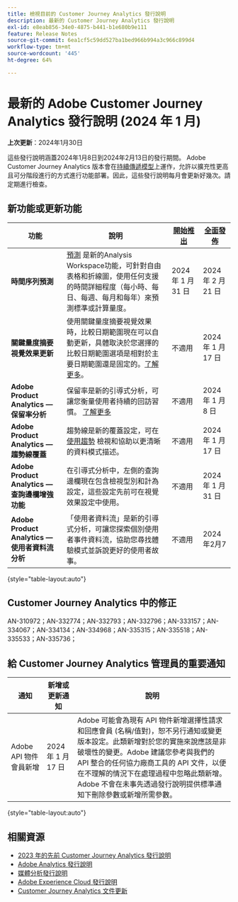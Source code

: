 ```yaml
---
title: 檢視目前的 Customer Journey Analytics 發行說明
description: 最新的 Customer Journey Analytics 發行說明
exl-id: e8eab856-34e0-4875-b441-b1e680b9e111
feature: Release Notes
source-git-commit: 6ea1cf5c59dd527ba1bed966b994a3c966c899d4
workflow-type: tm+mt
source-wordcount: '445'
ht-degree: 64%

---
```


# 最新的 Adobe Customer Journey Analytics 發行說明 (2024 年 1 月)

**上次更新**：2024年1月30日

這些發行說明涵蓋2024年1月8日到2024年2月13日的發行期間。 Adobe Customer Journey Analytics 版本會在[持續傳遞模型](releases.md)上運作，允許以擴充性更高且可分階段進行的方式進行功能部署。因此，這些發行說明每月會更新好幾次。請定期進行檢查。

## 新功能或更新功能

| 功能 | 說明 | [開始推出](releases.md) | [全面發佈](releases.md) |
| ----------- | ---------- | ------- | ---- |
| **時間序列預測** | [預測](../analysis-workspace/c-forecast/forecasting.md) 是新的Analysis Workspace功能，可針對自由表格和折線圖，使用任何支援的時間詳細程度（每小時、每日、每週、每月和每年）來預測標準或計算量度。 | 2024 年 1 月 31 日 | 2024 年 2 月 21 日 |
| **關鍵量度摘要視覺效果更新** | 使用關鍵量度摘要視覺效果時，比較日期範圍現在可以自動更新，具體取決於您選擇的比較日期範圍選項是相對於主要日期範圍還是固定的。[了解更多](/help/analysis-workspace/visualizations/key-metric.md)。 | 不適用 | 2024 年 1 月 17 日 |
| **Adobe Product Analytics — 保留率分析** | 保留率是新的引導式分析，可讓您衡量使用者持續的回訪習慣。 [了解更多](../guided-analysis/types/retention-rates.md) | 不適用 | 2024 年 1 月 8 日 |
| **Adobe Product Analytics — 趨勢線覆蓋** | 趨勢線是新的覆蓋設定，可在 [使用趨勢](/help/guided-analysis/types/usage.md) 檢視和協助以更清晰的資料模式描述。 | 不適用 | 2024 年 1 月 17 日 |
| **Adobe Product Analytics — 查詢邊欄增強功能** | 在引導式分析中，左側的查詢邊欄現在包含檢視型別和計為設定，這些設定先前可在視覺效果設定中使用。 | 不適用 | 2024 年 1 月 31 日 |
| **Adobe Product Analytics — 使用者資料流分析** | 「使用者資料流」是新的引導式分析，可讓您探索個別使用者事件資料流，協助您尋找體驗模式並訴說更好的使用者故事。 | 不適用 | 2024年2月7 |

{style="table-layout:auto"}

## Customer Journey Analytics 中的修正

AN-310972；AN-332774；AN-332793；AN-332796；AN-333157；AN-334067；AN-334134；AN-334968；AN-335315；AN-335518；AN-335533；AN-335736；

## 給 Customer Journey Analytics 管理員的重要通知

| 通知 | 新增或更新通知 | 說明 |
| --- | --- | --- |
| Adobe API 物件會員新增 | 2024 年 1 月 17 日 | Adobe 可能會為現有 API 物件新增選擇性請求和回應會員 (名稱/值對)，恕不另行通知或變更版本設定。此類新增對於您的實施來說應該是非破壞性的變更。Adobe 建議您參考與我們的 API 整合的任何協力廠商工具的 API 文件，以便在不理解的情況下在處理過程中忽略此類新增。Adobe 不會在未事先透過發行說明提供標準通知下刪除參數或新增所需參數。 |

{style="table-layout:auto"}

## 相關資源

* [2023 年的先前 Customer Journey Analytics 發行說明](/help/release-notes/2023.md)
* [Adobe Analytics 發行說明](https://experienceleague.adobe.com/docs/analytics/release-notes/latest.html?lang=zh-Hant)
* [媒體分析發行說明](https://experienceleague.adobe.com/docs/media-analytics/using/additional-resources/release-notes.html?lang=zh-Hant)
* [Adobe Experience Cloud 發行說明](https://experienceleague.adobe.com/docs/release-notes/experience-cloud/current.html?lang=zh-Hant)
* [Customer Journey Analytics 文件更新](/help/release-notes/doc-changes.md)
